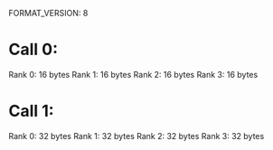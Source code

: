 FORMAT_VERSION: 8

# Call 0:
Rank 0: 16 bytes
Rank 1: 16 bytes
Rank 2: 16 bytes
Rank 3: 16 bytes
# Call 1:
Rank 0: 32 bytes
Rank 1: 32 bytes
Rank 2: 32 bytes
Rank 3: 32 bytes

